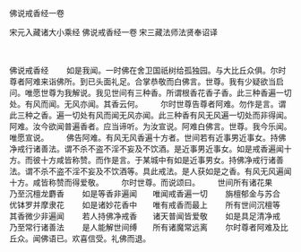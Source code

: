 佛说戒香经一卷


宋元入藏诸大小乘经
佛说戒香经一卷
宋三藏法师法贤奉诏译


　　

佛说戒香经
　　如是我闻。一时佛在舍卫国祇树给孤独园。与大比丘众俱。尔时尊者阿难来诣佛所。到已头面礼足。合掌恭敬而白佛言。世尊。我有少疑欲当启问。唯愿世尊为我解说。我见世间有三种香。所谓根香花香子香。此三种香遍一切处。有风而闻。无风亦闻。其香云何。
　　尔时世尊告尊者阿难。勿作是言。谓此三种之香。遍一切处有风而闻无风亦闻。此三种香有风无风遍一切处而非得闻。阿难。汝今欲闻普遍香者。应当谛听。为汝宣说。阿难白佛言。世尊。我今乐闻。唯愿宣说。
　　佛告阿难。有风无风香遍十方者。世间若有近事男近事女。持佛净戒行诸善法。谓不杀不盗不淫不妄及不饮酒。是近事男近事女。如是戒香遍闻十方。而彼十方咸皆称赞。而作是言。于某城中有如是近事男女。持佛净戒行诸善法。谓不杀不盗不淫不妄及不饮酒等。具此戒法。是人获如是之香。有风无风遍闻十方。咸皆称赞而得爱敬。
　　尔时世尊。而说颂曰。
　　世间所有诸花果　　乃至沉檀龙麝香
　　如是等香非遍闻　　唯闻戒香遍一切
　　旃檀郁金与苏合　　优钵罗并摩隶花
　　如是诸妙花香中　　唯有戒香而最上
　　所有世间沉檀等　　其香微少非遍闻
　　若人持佛净戒香　　诸天普闻皆爱敬
　　如是具足清净戒　　乃至常行诸善法
　　是人能解世间缚　　所有诸魔常远离
　　尔时尊者阿难及比丘众。闻佛语已。欢喜信受。礼佛而退。


